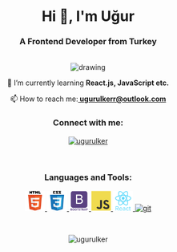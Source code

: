 <h1 align="center">Hi 👋, I'm Uğur</h1>
<h3 align="center">A Frontend Developer from Turkey</h3> <br>

<div align="center"><img src="https://cdn.glitch.com/df2f002b-7e79-4a76-95fe-fc8652bd0d78%2Fdeveloper.gif?v=1622796572092" alt="drawing" width="300"/></div>




<p align="center">🌱 I’m currently learning <strong>React.js, JavaScript etc.</strong> </p>
<p align="center">📫 How to reach me:<a href="mailto:ugurulkerr@outlook.com"><strong> ugurulkerr@outlook.com</strong></a></p>


<h3 align="center">Connect with me:</h3>
<p align="center">
<a href="https://linkedin.com/in/ugurulker" target="blank"><img align="center" src="https://raw.githubusercontent.com/rahuldkjain/github-profile-readme-generator/master/src/images/icons/Social/linked-in-alt.svg" alt="ugurulker" height="30" width="40" /></a>
</p> <br>

<h3 align="center">Languages and Tools:</h3> 
<p align="center"> <a href="https://www.w3.org/html/" target="_blank"> <img src="https://raw.githubusercontent.com/devicons/devicon/master/icons/html5/html5-original-wordmark.svg" alt="html5" width="40" height="40"/> </a> <a href="https://www.w3schools.com/css/" target="_blank"> <img src="https://raw.githubusercontent.com/devicons/devicon/master/icons/css3/css3-original-wordmark.svg" alt="css3" width="40" height="40"/> </a> <a href="https://getbootstrap.com" target="_blank"> <img src="https://raw.githubusercontent.com/devicons/devicon/master/icons/bootstrap/bootstrap-plain-wordmark.svg" alt="bootstrap" width="40" height="40"/> </a> <a href="https://developer.mozilla.org/en-US/docs/Web/JavaScript" target="_blank"> <img src="https://raw.githubusercontent.com/devicons/devicon/master/icons/javascript/javascript-original.svg" alt="javascript" width="40" height="40"/> </a> <a href="https://reactjs.org/" target="_blank"> <img src="https://raw.githubusercontent.com/devicons/devicon/master/icons/react/react-original-wordmark.svg" alt="react" width="40" height="40"/> </a> <a href="https://git-scm.com/" target="_blank"> <img src="https://www.vectorlogo.zone/logos/git-scm/git-scm-icon.svg" alt="git" width="40" height="40"/> </a>    </p><br>

<p align="center"><img src="https://github-readme-stats.vercel.app/api/top-langs?username=ugurulker&show_icons=true&theme=dark&title_color=ffa21f&text_color=ffbab3&bg_color=141321&hide_border=true&locale=en&layout=compact" alt="ugurulker" /></p>